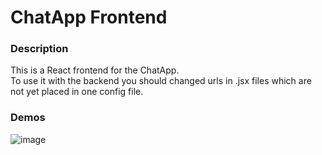 # ChatApp Frontend

### Description
This is a React frontend for the ChatApp. <br />
To use it with the backend you should changed urls in .jsx files which are not yet placed in one config file.

### Demos
![image](https://user-images.githubusercontent.com/98745466/211203470-79a88de4-eddb-4218-af2c-925388264d64.png)

